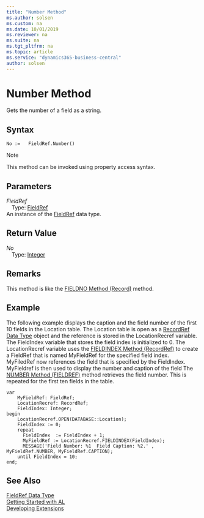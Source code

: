 ```yaml
---
title: "Number Method"
ms.author: solsen
ms.custom: na
ms.date: 10/01/2019
ms.reviewer: na
ms.suite: na
ms.tgt_pltfrm: na
ms.topic: article
ms.service: "dynamics365-business-central"
author: solsen
---
```

[//]: # (START>DO_NOT_EDIT)
[//]: # (IMPORTANT:Do not edit any of the content between here and the END>DO_NOT_EDIT.)
[//]: # (Any modifications should be made in the .xml files in the ModernDev repo.)
# Number Method
Gets the number of a field as a string.


## Syntax
```
No :=   FieldRef.Number()
```
> [!NOTE]  
> This method can be invoked using property access syntax.  

## Parameters
*FieldRef*  
&emsp;Type: [FieldRef](fieldref-data-type.md)  
An instance of the [FieldRef](fieldref-data-type.md) data type.  

## Return Value
*No*  
&emsp;Type: [Integer](../integer/integer-data-type.md)  
  


[//]: # (IMPORTANT: END>DO_NOT_EDIT)

## Remarks  
 This method is like the [FIELDNO Method \(Record\)](../../methods-auto/record/record-fieldno-method.md) method.  
  
## Example  
 The following example displays the caption and the field number of the first 10 fields in the Location table. The Location table is open as a [RecordRef Data Type](../../datatypes/devenv-recordref-data-type.md) object and the reference is stored in the LocationRecref variable. The FieldIndex variable that stores the field index is initialized to 0. The LocationRecref variable uses the [FIELDINDEX Method \(RecordRef\)](../../methods-auto/recordref/recordref-fieldindex-method.md) to create a FieldRef that is named MyFieldRef for the specified field index. MyFiledRef now references the field that is specified by the FieldIndex. MyFieldref is then used to display the number and caption of the field The [NUMBER Method \(FIELDREF\)](../../methods-auto/fieldref/fieldref-number-method.md) method retrieves the field number. This is repeated for the first ten fields in the table.
 
```
var
    MyFieldRef: FieldRef;
    LocationRecref: RecordRef;
    FieldIndex: Integer;
begin
    LocationRecref.OPEN(DATABASE::Location);  
    FieldIndex := 0;  
    repeat  
      FieldIndex  := FieldIndex + 1;  
      MyFieldRef := LocationRecref.FIELDINDEX(FieldIndex);  
      MESSAGE('Field Number: %1  Field Caption: %2.' , MyFieldRef.NUMBER, MyFieldRef.CAPTION);  
    until FieldIndex = 10;  
end;
```  
  

## See Also
[FieldRef Data Type](fieldref-data-type.md)  
[Getting Started with AL](../../devenv-get-started.md)  
[Developing Extensions](../../devenv-dev-overview.md)